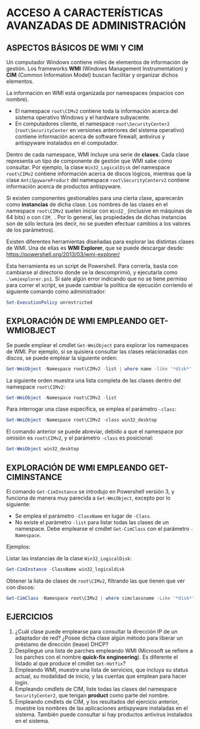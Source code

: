 # ACCESO A CARACTERÍSTICAS AVANZADAS DE ADMINISTRACIÓN

## ASPECTOS BÁSICOS DE WMI Y CIM

Un computador Windows contiene miles de elementos de información de gestión.
Los frameworks **WMI** (Windows Management Instrumentation) y **CIM** (Common
Information Model) buscan facilitar y organizar dichos elementos.

La información en WMI está organizada por namespaces (espacios con nombre).
- El namespace ``root\CIMv2`` contiene toda la información acerca del sistema
  operativo Windows y el hardware subyacente.
- En computadores cliente, el namespace ``root\SecurityCenter2``
  (``root\SecurityCenter`` en versiones anteriores del sistema operativo)
  contiene información acerca de software firewall, antivirus y antispyware
  instalados en el computador.

Dentro de cada namespace, WMI incluye una serie de **clases**. Cada clase
representa un tipo de componente de gestión que WMI sabe cómo consultar. Por
ejemplo, la clase ``Win32_LogicalDisk`` del namespace ``root\CIMv2`` contiene
información acerca de discos lógicos, mientras que la clase ``AntiSpywareProduct``
del namespace ``root\SecurityCenterv2`` contiene información acerca de productos
antispyware.

Si existen componentes gestionables para una cierta clase, aparecerán como
**instancias** de dicha clase. Los nombres de las clases en el namespace
``root\CIMv2`` suelen iniciar con ``Win32_`` (inclusive en máquinas de 64 bits)
o con ``CIM_`` . Por lo general, las propiedades de dichas instancias son de sólo
lectura (es decir, no se pueden efectuar cambios a los valores de los
parámetros).

Existen diferentes herramientas diseñadas para explorar las distintas clases
de WMI. Una de ellas es **WMI Explorer**, que se puede descargar desde:
https://powershell.org/2013/03/wmi-explorer/

Esta herramienta es un script de Powershell. Para correrla, basta con cambiarse
al directorio donde se la descomprimió, y ejecutarla como ``.\wmiexplorer.ps1``.
Si sale algún error indicando que no se tiene permiso para correr el script, se
puede cambiar la política de ejecución corriendo el siguiente comando como
administrador:

```powershell
Set-ExecutionPolicy unrestricted
```

## EXPLORACIÓN DE WMI EMPLEANDO GET-WMIOBJECT

Se puede emplear el cmdlet ``Get-WmiObject`` para explorar los namespaces de WMI.
Por ejemplo, si se quisiera consultar las clases relacionadas con discos,
se puede emplear la siguiente orden:

```Powershell
Get-WmiObject -Namespace root\CIMv2 -list | where name -like '*disk*'
```

La siguiente orden muestra una lista completa de las clases dentro del
namespace ``root\CIMv2``:

```Powershell
Get-WmiObject -Namespace root\CIMv2 -list
```

Para interrogar una clase específica, se emplea el parámetro ``-class``:

```Powershell
Get-WmiObject -Namespace root\CIMv2 -class win32_desktop
```

El comando anterior se puede abreviar, debido a que el namespace por omisión
es ``root\CIMv2``, y el parámetro ``-class`` es posicional:

```Powershell
Get-WmiObject win32_desktop
```

## EXPLORACIÓN DE WMI EMPLEANDO GET-CIMINSTANCE

El comando ``Get-CimInstance`` se introdujo en Powershell versión 3, y funciona
de manera muy parecida a ``Get-WmiObject``, excepto por lo siguiente:

- Se emplea el parámetro ``-ClassName`` en lugar de ``-Class``.
- No existe el parámetro ``-list`` para listar todas las clases de un namespace.
  Debe emplearse el cmdlet ``Get-CimClass`` con el parámetro ``-Namespace``.

Ejemplos:

Listar las instancias de la clase ``Win32_LogicalDisk``:

```powershell
Get-CimInstance -ClassName win32_logicaldisk
```

Obtener la lista de clases de ``root\CIMv2``, filtrando las que tienen que ver
con discos:

```Powershell
Get-CimClass -Namespace root\CIMv2 | where cimclassname -Like '*disk*'
```

## EJERCICIOS
1. ¿Cuál clase puede emplearse para consultar la dirección IP de un adaptador
   de red? ¿Posee dicha clase algún método para liberar un préstamo de
   dirección (lease) DHCP?
2. Despliegue una lista de parches empleando WMI (Microsoft se refiere a los
   parches con el nombre **quick-fix engineering**). Es diferente el listado al
   que produce el cmdlet ``Get-Hotfix``?
3. Empleando WMI, muestre una lista de servicios, que incluya su status actual,
   su modalidad de inicio, y las cuentas que emplean para hacer login.
4. Empleando cmdlets de CIM, liste todas las clases del namespace
   ``SecurityCenter2``, que tengan **product** como parte del nombre.
5. Empleando cmdlets de CIM, y los resultados del ejercicio anterior, muestre
   los nombres de las aplicaciones antispyware instaladas en el sistema.
   También puede consultar si hay productos antivirus instalados en el sistema.
